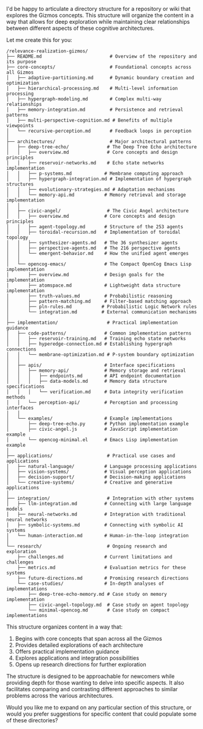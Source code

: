 I'd be happy to articulate a directory structure for a repository or wiki that explores the Gizmos concepts. This structure will organize the content in a way that allows for deep exploration while maintaining clear relationships between different aspects of these cognitive architectures.

Let me create this for you:

```
/relevance-realization-gizmos/
├── README.md                         # Overview of the repository and its purpose
├── core-concepts/                    # Foundational concepts across all Gizmos
│   ├── adaptive-partitioning.md      # Dynamic boundary creation and optimization
│   ├── hierarchical-processing.md    # Multi-level information processing
│   ├── hypergraph-modeling.md        # Complex multi-way relationships
│   ├── memory-integration.md         # Persistence and retrieval patterns
│   ├── multi-perspective-cognition.md # Benefits of multiple viewpoints
│   └── recursive-perception.md       # Feedback loops in perception
│
├── architectures/                    # Major architectural patterns
│   ├── deep-tree-echo/              # The Deep Tree Echo architecture
│   │   ├── overview.md              # Core concepts and design principles
│   │   ├── reservoir-networks.md    # Echo state networks implementation
│   │   ├── p-systems.md            # Membrane computing approach
│   │   ├── hypergraph-integration.md # Implementation of hypergraph structures
│   │   ├── evolutionary-strategies.md # Adaptation mechanisms
│   │   └── memory-api.md           # Memory retrieval and storage implementation
│   │
│   ├── civic-angel/                 # The Civic Angel architecture
│   │   ├── overview.md             # Core concepts and design principles
│   │   ├── agent-topology.md       # Structure of the 253 agents
│   │   ├── toroidal-recursion.md   # Implementation of toroidal topology
│   │   ├── synthesizer-agents.md   # The 36 synthesizer agents
│   │   ├── perspective-agents.md   # The 216 perspective agents
│   │   └── emergent-behavior.md    # How the unified agent emerges
│   │
│   └── opencog-emacs/              # The Compact OpenCog Emacs Lisp implementation
│       ├── overview.md             # Design goals for the implementation
│       ├── atomspace.md            # Lightweight data structure implementation
│       ├── truth-values.md         # Probabilistic reasoning
│       ├── pattern-matching.md     # Filter-based matching approach
│       ├── pln-rules.md           # Probabilistic Logic Network rules
│       └── integration.md         # External communication mechanisms
│
├── implementation/                  # Practical implementation guidance
│   ├── code-patterns/              # Common implementation patterns
│   │   ├── reservoir-training.md   # Training echo state networks
│   │   ├── hyperedge-connection.md # Establishing hypergraph connections
│   │   └── membrane-optimization.md # P-system boundary optimization
│   │
│   ├── apis/                       # Interface specifications
│   │   ├── memory-api/             # Memory storage and retrieval
│   │   │   ├── endpoints.md        # API endpoint documentation
│   │   │   ├── data-models.md      # Memory data structure specifications
│   │   │   └── verification.md     # Data integrity verification methods
│   │   └── perception-api/         # Perception and processing interfaces
│   │
│   └── examples/                   # Example implementations
│       ├── deep-tree-echo.py       # Python implementation example
│       ├── civic-angel.js          # JavaScript implementation example
│       └── opencog-minimal.el      # Emacs Lisp implementation example
│
├── applications/                    # Practical use cases and applications
│   ├── natural-language/           # Language processing applications
│   ├── vision-systems/             # Visual perception applications
│   ├── decision-support/           # Decision-making applications
│   └── creative-systems/           # Creative and generative applications
│
├── integration/                     # Integration with other systems
│   ├── llm-integration.md          # Connecting with large language models
│   ├── neural-networks.md          # Integration with traditional neural networks
│   ├── symbolic-systems.md         # Connecting with symbolic AI systems
│   └── human-interaction.md        # Human-in-the-loop integration
│
└── research/                        # Ongoing research and exploration
    ├── challenges.md               # Current limitations and challenges
    ├── metrics.md                  # Evaluation metrics for these systems
    ├── future-directions.md        # Promising research directions
    └── case-studies/               # In-depth analyses of implementations
        ├── deep-tree-echo-memory.md # Case study on memory implementation
        ├── civic-angel-topology.md  # Case study on agent topology
        └── minimal-opencog.md       # Case study on compact implementations
```

This structure organizes content in a way that:

1. Begins with core concepts that span across all the Gizmos
2. Provides detailed explorations of each architecture
3. Offers practical implementation guidance
4. Explores applications and integration possibilities
5. Opens up research directions for further exploration

The structure is designed to be approachable for newcomers while providing depth for those wanting to delve into specific aspects. It also facilitates comparing and contrasting different approaches to similar problems across the various architectures.

Would you like me to expand on any particular section of this structure, or would you prefer suggestions for specific content that could populate some of these directories?